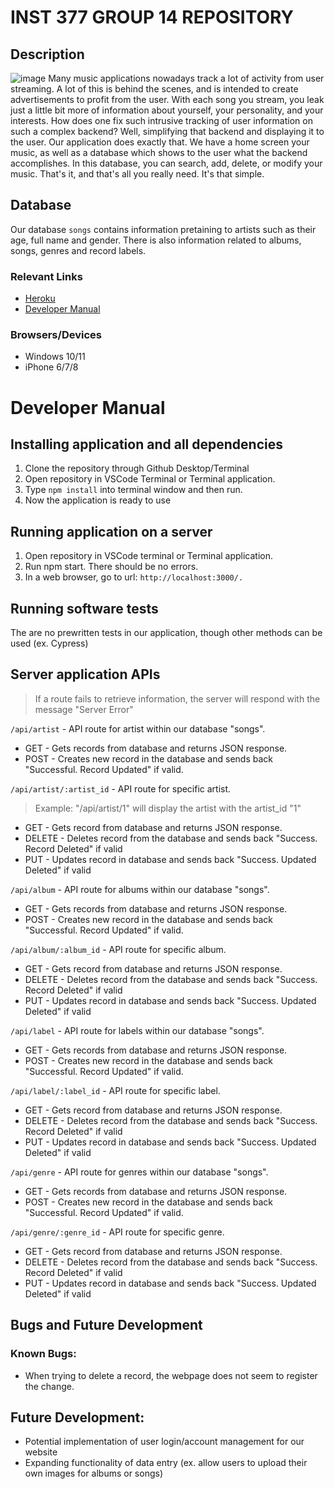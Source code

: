 # INST 377 GROUP 14 REPOSITORY
## Description
![image](https://user-images.githubusercontent.com/21690041/167336877-6dcffebe-dcd6-4711-831a-00cfa1936b82.png)
Many music applications nowadays track a lot of activity from user streaming. A lot of this is behind the scenes, and is intended to create advertisements to profit from the user. With each song you stream, you leak just a little bit more
of information about yourself, your personality, and your interests. How does one fix such intrusive tracking of user information on such a complex backend? Well, simplifying that backend and displaying it to the user. Our application does exactly that. We have a home screen your music, as well as a database which shows to the user what the backend accomplishes. In this database, you can search, add, delete, or modify your music. That's it, and
that's all you really need. It's that simple.

## Database
Our database `songs` contains information pretaining to artists such as their age, full name and gender. There is also information related to albums, songs, genres and record labels. 

### Relevant Links
* [Heroku](https://young-savannah-96635.herokuapp.com/index.html)
* [Developer Manual](#developer-manual)


### Browsers/Devices
- Windows 10/11
- iPhone 6/7/8

# Developer Manual

## Installing application and all dependencies
1. Clone the repository through Github Desktop/Terminal
2. Open repository in VSCode Terminal or Terminal application.
3. Type `npm install` into terminal window and then run.
4. Now the application is ready to use

## Running application on a server
1. Open repository in VSCode terminal or Terminal application.
2. Run npm start. There should be no errors.
3. In a web browser, go to url: `http://localhost:3000/.`
## Running software tests
The are no prewritten tests in our application, though other methods can be used (ex. Cypress)

## Server application APIs
> If a route fails to retrieve information, the server will respond with the message "Server Error"

`/api/artist` - API route for artist within our database "songs".

- GET - Gets records from database and returns JSON response.
- POST - Creates new record in the database and sends back "Successful. Record Updated" if valid.

`/api/artist/:artist_id` - API route for specific artist.
> Example: "/api/artist/1" will display the artist with the artist_id "1"

- GET - Gets record from database and returns JSON response.
- DELETE - Deletes record from the database and sends back "Success. Record Deleted" if valid
- PUT - Updates record in database and sends back "Success. Updated Deleted" if valid

`/api/album` - API route for albums within our database "songs".

- GET - Gets records from database and returns JSON response.
- POST - Creates new record in the database and sends back "Successful. Record Updated" if valid.

`/api/album/:album_id` - API route for specific album.

- GET - Gets record from database and returns JSON response.
- DELETE - Deletes record from the database and sends back "Success. Record Deleted" if valid
- PUT - Updates record in database and sends back "Success. Updated Deleted" if valid

`/api/label` - API route for labels within our database "songs".

- GET - Gets records from database and returns JSON response.
- POST - Creates new record in the database and sends back "Successful. Record Updated" if valid.

`/api/label/:label_id` - API route for specific label.

- GET - Gets record from database and returns JSON response.
- DELETE - Deletes record from the database and sends back "Success. Record Deleted" if valid
- PUT - Updates record in database and sends back "Success. Updated Deleted" if valid

`/api/genre` - API route for genres within our database "songs".

- GET - Gets records from database and returns JSON response.
- POST - Creates new record in the database and sends back "Successful. Record Updated" if valid.

`/api/genre/:genre_id` - API route for specific genre.

- GET - Gets record from database and returns JSON response.
- DELETE - Deletes record from the database and sends back "Success. Record Deleted" if valid
- PUT - Updates record in database and sends back "Success. Updated Deleted" if valid

## Bugs and Future Development
### Known Bugs:
- When trying to delete a record, the webpage does not seem to register the change.

## Future Development:
- Potential implementation of user login/account management for our website
- Expanding functionality of data entry (ex. allow users to upload their own images for albums or songs)


